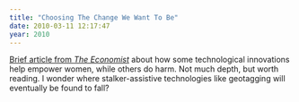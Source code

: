 ```yaml
---
title: "Choosing The Change We Want To Be"
date: 2010-03-11 12:17:47
year: 2010
---
```

<a href="http://www.economist.com/business-finance/displaystory.cfm?story_id=15656289">Brief article from <em>The Economist</em></a> about how some technological innovations help empower women, while others do harm. Not much depth, but worth reading. I wonder where stalker-assistive technologies like geotagging will eventually be found to fall?
